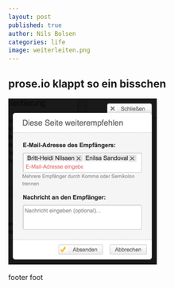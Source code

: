 ```yaml
---
layout: post
published: true
author: Nils Bolsen
categories: life
image: weiterleiten.png
---
```


## prose.io klappt so ein bisschen

![weiterleiten.png](/images/weiterleiten.png)

footer foot 